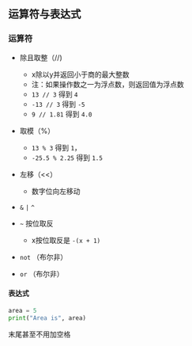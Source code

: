 ## 运算符与表达式

### 运算符

* 除且取整（//)
  * x除以y并返回小于商的最大整数
  * 注：如果操作数之一为浮点数，则返回值为浮点数
  * `13 // 3` 得到 `4`
  * `-13 // 3` 得到 `-5`
  * `9 // 1.81` 得到 `4.0`
* 取模（%）
  * `13 % 3` 得到 `1`，
  * `-25.5 % 2.25` 得到 `1.5`
* 左移（<<）
  * 数字位向左移动
* `&`  `|` `^`

* `~` 按位取反
  * x按位取反是 `-(x + 1)`
* `not` （布尔非）
* `or` （布尔非）



#### 表达式

```py
area = 5
print("Area is", area)
```

末尾甚至不用加空格











